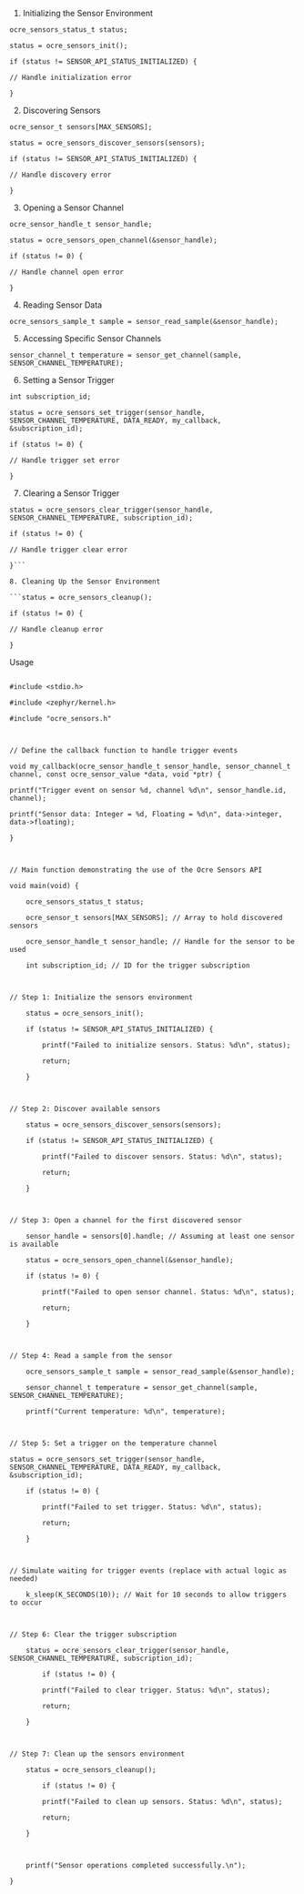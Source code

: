 1. Initializing the Sensor Environment

```
ocre_sensors_status_t status;

status = ocre_sensors_init();

if (status != SENSOR_API_STATUS_INITIALIZED) {

// Handle initialization error

}
```

2. Discovering Sensors

```
ocre_sensor_t sensors[MAX_SENSORS];

status = ocre_sensors_discover_sensors(sensors);

if (status != SENSOR_API_STATUS_INITIALIZED) {

// Handle discovery error

}
```

3. Opening a Sensor Channel

```
ocre_sensor_handle_t sensor_handle;

status = ocre_sensors_open_channel(&sensor_handle);

if (status != 0) {

// Handle channel open error

}
```

4. Reading Sensor Data

```
ocre_sensors_sample_t sample = sensor_read_sample(&sensor_handle);
```

  

5. Accessing Specific Sensor Channels

```
sensor_channel_t temperature = sensor_get_channel(sample, SENSOR_CHANNEL_TEMPERATURE);
```

6. Setting a Sensor Trigger

```
int subscription_id;

status = ocre_sensors_set_trigger(sensor_handle, SENSOR_CHANNEL_TEMPERATURE, DATA_READY, my_callback, &subscription_id);

if (status != 0) {

// Handle trigger set error

}
```

7. Clearing a Sensor Trigger

```
status = ocre_sensors_clear_trigger(sensor_handle, SENSOR_CHANNEL_TEMPERATURE, subscription_id);

if (status != 0) {

// Handle trigger clear error

}```

8. Cleaning Up the Sensor Environment

```status = ocre_sensors_cleanup();

if (status != 0) {

// Handle cleanup error

}
```

Usage

```

#include <stdio.h>

#include <zephyr/kernel.h>

#include "ocre_sensors.h"

  

// Define the callback function to handle trigger events

void my_callback(ocre_sensor_handle_t sensor_handle, sensor_channel_t channel, const ocre_sensor_value *data, void *ptr) {

printf("Trigger event on sensor %d, channel %d\n", sensor_handle.id, channel);

printf("Sensor data: Integer = %d, Floating = %d\n", data->integer, data->floating);

}

  

// Main function demonstrating the use of the Ocre Sensors API

void main(void) {

	ocre_sensors_status_t status;

	ocre_sensor_t sensors[MAX_SENSORS]; // Array to hold discovered sensors

	ocre_sensor_handle_t sensor_handle; // Handle for the sensor to be used

	int subscription_id; // ID for the trigger subscription

  

// Step 1: Initialize the sensors environment

	status = ocre_sensors_init();

	if (status != SENSOR_API_STATUS_INITIALIZED) {

		printf("Failed to initialize sensors. Status: %d\n", status);

		return;

	}

  

// Step 2: Discover available sensors

	status = ocre_sensors_discover_sensors(sensors);

	if (status != SENSOR_API_STATUS_INITIALIZED) {

		printf("Failed to discover sensors. Status: %d\n", status);

		return;

	}

  

// Step 3: Open a channel for the first discovered sensor

	sensor_handle = sensors[0].handle; // Assuming at least one sensor is available

	status = ocre_sensors_open_channel(&sensor_handle);

	if (status != 0) {

		printf("Failed to open sensor channel. Status: %d\n", status);

		return;

	}

  

// Step 4: Read a sample from the sensor

	ocre_sensors_sample_t sample = sensor_read_sample(&sensor_handle);

	sensor_channel_t temperature = sensor_get_channel(sample, SENSOR_CHANNEL_TEMPERATURE);

	printf("Current temperature: %d\n", temperature);

  

// Step 5: Set a trigger on the temperature channel

status = ocre_sensors_set_trigger(sensor_handle, SENSOR_CHANNEL_TEMPERATURE, DATA_READY, my_callback, &subscription_id);

	if (status != 0) {

		printf("Failed to set trigger. Status: %d\n", status);

		return;

	}

  

// Simulate waiting for trigger events (replace with actual logic as needed)

	k_sleep(K_SECONDS(10)); // Wait for 10 seconds to allow triggers to occur

  

// Step 6: Clear the trigger subscription

	status = ocre_sensors_clear_trigger(sensor_handle, SENSOR_CHANNEL_TEMPERATURE, subscription_id);

		if (status != 0) {

		printf("Failed to clear trigger. Status: %d\n", status);

		return;

	}

  

// Step 7: Clean up the sensors environment

	status = ocre_sensors_cleanup();

		if (status != 0) {

		printf("Failed to clean up sensors. Status: %d\n", status);

		return;

	}

  

	printf("Sensor operations completed successfully.\n");

}
```